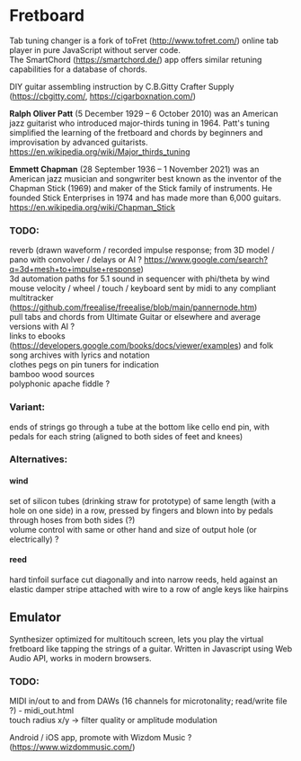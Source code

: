 # Fretboard
Tab tuning changer is a fork of toFret (http://www.tofret.com/) online tab player in pure JavaScript without server code.  
The SmartChord (https://smartchord.de/) app offers similar retuning capabilities for a database of chords.  
  
DIY guitar assembling instruction by C.B.Gitty Crafter Supply (https://cbgitty.com/, https://cigarboxnation.com/)  

**Ralph Oliver Patt** (5 December 1929 – 6 October 2010) was an American jazz guitarist who introduced major-thirds tuning in 1964. 
Patt's tuning simplified the learning of the fretboard and chords by beginners and improvisation by advanced guitarists.  
https://en.wikipedia.org/wiki/Major_thirds_tuning

**Emmett Chapman** (28 September 1936 – 1 November 2021) was an American jazz musician and songwriter best known as the inventor of the Chapman Stick (1969) and maker of the Stick family of instruments. He founded Stick Enterprises in 1974 and has made more than 6,000 guitars.  
https://en.wikipedia.org/wiki/Chapman_Stick

### TODO:
reverb (drawn waveform / recorded impulse response; from 3D model / pano with convolver / delays or AI ? https://www.google.com/search?q=3d+mesh+to+impulse+response)  
3d automation paths for 5.1 sound in sequencer with phi/theta by wind mouse velocity / wheel / touch / keyboard sent by midi to any compliant multitracker (https://github.com/freealise/freealise/blob/main/pannernode.htm)  
pull tabs and chords from Ultimate Guitar or elsewhere and average versions with AI ?  
links to ebooks (https://developers.google.com/books/docs/viewer/examples) and folk song archives with lyrics and notation  
clothes pegs on pin tuners for indication  
bamboo wood sources  
polyphonic apache fiddle ?  

### Variant:
ends of strings go through a tube at the bottom like cello end pin, with pedals for each string (aligned to both sides of feet and knees)  

### Alternatives:
#### wind
set of silicon tubes (drinking straw for prototype) of same length (with a hole on one side) in a row, pressed by fingers and blown into by pedals through hoses from both sides (?)  
volume control with same or other hand and size of output hole (or electrically) ?  
  
#### reed
hard tinfoil surface cut diagonally and into narrow reeds, held against an elastic damper stripe attached with wire to a row of angle keys like hairpins  
  
## Emulator
Synthesizer optimized for multitouch screen, lets you play the virtual fretboard like tapping the strings of a guitar.
Written in Javascript using Web Audio API, works in modern browsers.

### TODO:
MIDI in/out to and from DAWs (16 channels for microtonality; read/write file ?) - midi_out.html  
touch radius x/y -> filter quality or amplitude modulation  

Android / iOS app, promote with Wizdom Music ? (https://www.wizdommusic.com/)
